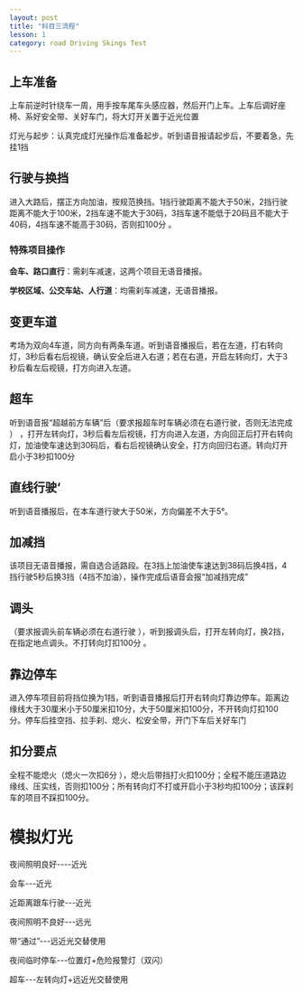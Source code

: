 ```yaml
---
layout: post
title: "科目三流程"
lesson: 1
category: road Driving Skings Test
---
```


## 上车准备

上车前逆时针绕车一周，用手按车尾车头感应器，然后开门上车。上车后调好座椅、系好安全带、关好车门，将大灯开关置于近光位置

灯光与起步：认真完成灯光操作后准备起步。听到语音报请起步后，不要着急，先挂1挡

## 行驶与换挡

进入大路后，摆正方向加油，按规范换挡。1挡行驶距离不能大于50米，2挡行驶距离不能大于100米，2挡车速不能大于30码，3挡车速不能低于20码且不能大于40码，4挡车速不能高于30码，否则扣100分 。

### 特殊项目操作  

**会车、路口直行**：需刹车减速，这两个项目无语音播报。  

**学校区域、公交车站、人行道**：均需刹车减速，无语音播报。

## 变更车道

考场为双向4车道，同方向有两条车道。听到语音播报后，若在左道，打右转向灯，3秒后看右后视镜，确认安全后进入右道；若在右道，开启左转向灯，大于3秒后看左后视镜，打方向进入左道。

## 超车

听到语音报“超越前方车辆”后（要求报超车时车辆必须在右道行驶，否则无法完成 ） ，打开左转向灯，3秒后看左后视镜，打方向进入左道，方向回正后打开右转向灯，加油使车速达到30码后，看右后视镜确认安全，打方向回归右道。转向灯开启小于3秒扣100分 

## 直线行驶‘

听到语音播报后，在本车道行驶大于50米，方向偏差不大于5°。

## 加减挡

该项目无语音播报，需自选合适路段。在3挡上加油使车速达到38码后换4挡，4挡行驶5秒后换3挡（4挡不加油），操作完成后语音会报“加减挡完成”

## 调头

（要求报调头前车辆必须在右道行驶 ），听到报调头后，打开左转向灯，换2挡，在指定地点调头。不打转向灯扣100分 。 

## 靠边停车

进入停车项目前将挡位换为1挡，听到语音播报后打开右转向灯靠边停车。距离边缘线大于30厘米小于50厘米扣10分，大于50厘米扣100分，不开转向灯扣100分。停车后挂空挡、拉手刹、熄火、松安全带，开门下车后关好车门

## 扣分要点

全程不能熄火（熄火一次扣6分 ），熄火后带挡打火扣100分；全程不能压道路边缘线、压实线，否则扣100分；所有转向灯不打或开启小于3秒均扣100分；该踩刹车的项目不踩扣100分。 

# 模拟灯光

夜间照明良好----近光

会车---近光

近距离跟车行驶---近光

夜间照明不良好---远光

带“通过”---远近光交替使用

夜间临时停车---位置灯+危险报警灯（双闪）

超车---左转向灯+远近光交替使用